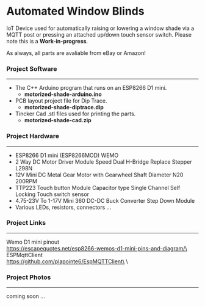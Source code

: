 # Automated Window Blinds
IoT Device used for automatically raising or lowering a window shade via a MQTT post or 
pressing an attached up/down touch sensor switch. Please note this is a **Work-in-progress**.

As always, all parts are avaliable from eBay or Amazon!

### Project Software
------------------------------------------------------------------------------------------
- The C++ Arduino program that runs on an ESP8266 D1 mini.
  - **motorized-shade-arduino.ino** 
- PCB layout project file for Dip Trace.
  - **motorized-shade-diptrace.dip**
- Tincker Cad .stl files used for printing the parts.
  - **motorized-shade-cad.zip**

### Project Hardware
------------------------------------------------------------------------------------------
- ESP8266 D1 mini (ESP8266MOD) WEMO
- 2 Way DC Motor Driver Module Speed Dual H-Bridge Replace Stepper L298N
- 12V Mini DC Metal Gear Motor with Gearwheel Shaft Diameter N20 200RPM
- TTP223 Touch button Module Capacitor type Single Channel Self Locking Touch switch sensor
- 4.75-23V To 1-17V Mini 360 DC-DC Buck Converter Step Down Module
- Various LEDs, resistors, connectors ...

### Project Links
------------------------------------------------------------------------------------------
Wemo D1 mini pinout\
https://escapequotes.net/esp8266-wemos-d1-mini-pins-and-diagram/\
\
ESPMqttClient\
https://github.com/plapointe6/EspMQTTClient\
\

### Project Photos
------------------------------------------------------------------------------------------
coming soon ...

